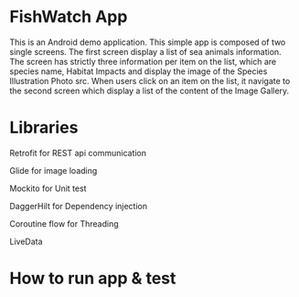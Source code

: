 # FishWatch App

This is an Android demo application. This simple app is composed of two single screens. The first screen display a list of sea animals information.
The screen has strictly three information per item on the list, which are  species name, Habitat Impacts and display the image of the Species Illustration Photo src.
When users click on an item on the list, it navigate to the second screen which display a list of the content of the Image Gallery.

# Libraries
Retrofit for REST api communication

Glide for image loading

Mockito for Unit test

DaggerHilt for Dependency injection

Coroutine flow for Threading

LiveData

# How to run app & test

